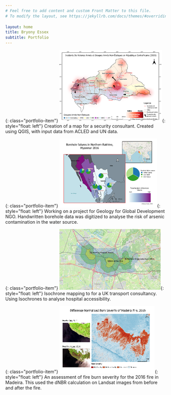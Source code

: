 ```yaml
---
# Feel free to add content and custom Front Matter to this file.
# To modify the layout, see https://jekyllrb.com/docs/themes/#overriding-theme-defaults

layout: home
title: Bryony Essex
subtitle: Portfolio
---
```



{: class="portfolio-item"}
![Alt text](assets/projects/security.png){: style="float: left"}
Creation of a map for a security consultant.
Created using QGIS, with input data from ACLED and UN data.


{: class="portfolio-item"}
![Alt text](assets/projects/borehole.png){: style="float: left"}
Working on a project for Geology for Global Development NGO. Handwritten borehole data was digitized to analyse the risk of arsenic contamination in the water source.


{: class="portfolio-item"}
![Alt text](assets/projects/uk_transport.png){: style="float: left"}
Isochrone mapping to for a UK transport consultancy. Using Isochrones to analyse hospital accessibility.



{: class="portfolio-item"}
![Alt text](assets/projects/dNBR_madeira_small.png){: style="float: left"}
An assessment of fire burn severity for the 2016 fire in Madeira. This used the dNBR calculation on Landsat images from before and after the fire.
